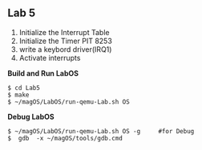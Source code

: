 ## Lab 5
1. Initialize the Interrupt Table
2. Initialize the Timer PIT 8253
3. write a keybord driver(IRQ1)
4. Activate interrupts


**Build and Run LabOS**  

    $ cd Lab5
    $ make
    $ ~/magOS/LabOS/run-qemu-Lab.sh OS

**Debug LabOS**

    $ ~/magOS/LabOS/run-qemu-Lab.sh OS -g     #for Debug
    $  gdb  -x ~/magOS/tools/gdb.cmd


